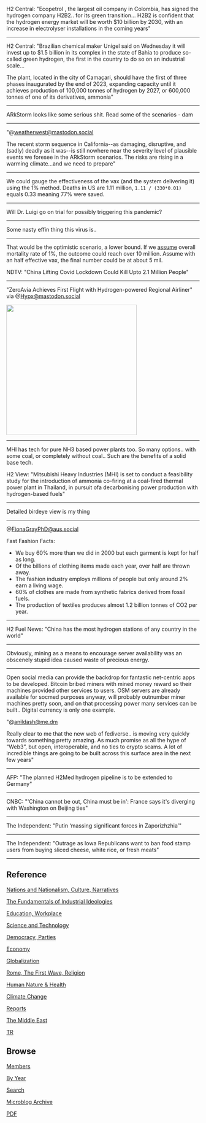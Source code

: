 
H2 Central: "Ecopetrol , the largest oil company in Colombia, has
signed the hydrogen company H2B2.. for its green transition... H2B2 is
confident that the hydrogen energy market will be worth $10 billion by
2030, with an increase in electrolyser installations in the coming
years"

---

H2 Central: "Brazilian chemical maker Unigel said on Wednesday it will
invest up to $1.5 billion in its complex in the state of Bahia to
produce so-called green hydrogen, the first in the country to do so on
an industrial scale...

The plant, located in the city of Camaçari, should have the first of
three phases inaugurated by the end of 2023, expanding capacity until
it achieves production of 100,000 tonnes of hydrogen by 2027, or
600,000 tonnes of one of its derivatives, ammonia"

---

ARkStorm looks like some serious shit. Read some of the scenarios - dam

---

"@weatherwest@mastodon.social

The recent storm sequence in California--as damaging, disruptive, and
(sadly) deadly as it was--is still nowhere near the severity level of
plausible events we foresee in the ARkStorm scenarios. The risks are
rising in a warming climate...and we need to prepare"

---

We could gauge the effectiveness of the vax (and the system delivering
it) using the 1% method. Deaths in US are 1.11 million, `1.11 /
(330*0.01)` equals 0.33 meaning 77% were saved.

---

Will Dr. Luigi go on trial for possibly triggering this pandemic?

---

Some nasty effin thing this virus is..

---

That would be the optimistic scenario, a lower bound. If we
[assume](2020/02/corona.html) overall mortality rate of 1%, the
outcome could reach over 10 million. Assume with an half effective
vax, the final number could be at about 5 mil.

NDTV: "China Lifting Covid Lockdown Could Kill Upto 2.1 Million People"

---

"ZeroAvia Achieves First Flight with Hydrogen-powered Regional
Airliner" via @Hypx@mastodon.social

<img width="340" src="https://cdn.cncms.aero/sites/default/files/styles/fpsc_1966x864/public/uploads/fst_news_article/field_cnc_image/2023/01/ZeroAvia%20first%20flight%20image005.jpg?itok=1ZxzCDzK"/>

---

MHI has tech for pure NH3 based power plants too. So many
options.. with some coal, or completely without coal.. Such are the
benefits of a solid base tech.

H2 View: "Mitsubishi Heavy Industries (MHI) is set to conduct a
feasibility study for the introduction of ammonia co-firing at a
coal-fired thermal power plant in Thailand, in pursuit ofa
decarbonising power production with hydrogen-based fuels"

---

Detailed birdeye view is my thing

---

@FionaGrayPhD@aus.social

Fast Fashion Facts:

- We buy 60% more than we did in 2000 but each garment is kept for half as long.
- Of the billions of clothing items made each year, over half are thrown away.
- The fashion industry employs millions of people but only around 2% earn a living wage.
- 60% of clothes are made from synthetic fabrics derived from fossil fuels.
- The production of textiles produces almost 1.2 billion tonnes of CO2 per year.

---

H2 Fuel News: "China has the most hydrogen stations of any country in
the world"

---

Obviously, mining as a means to encourage server availability was an
obscenely stupid idea caused waste of precious energy.

---

Open social media can provide the backdrop for fantastic net-centric
apps to be developed. Bitcoin bribed miners with mined money reward so
their machines provided other services to users. OSM servers are
already available for socmed purposes anyway, will probably outnumber
miner machines pretty soon, and on that processing power many services
can be built.. Digital currency is only one example.

"@anildash@me.dm

Really clear to me that the new web of fediverse.. is moving very
quickly towards something pretty amazing. As much promise as all the
hype of “Web3”, but open, interoperable, and no ties to crypto
scams. A lot of incredible things are going to be built across this
surface area in the next few years"

---

AFP: "The planned H2Med hydrogen pipeline is to be extended to Germany"

---

CNBC: "'China cannot be out, China must be in': France says it's
diverging with Washington on Beijing ties"

---

The Independent: "Putin ‘massing significant forces in Zaporizhzhia’"

---

The Independent: "Outrage as Iowa Republicans want to ban food stamp
users from buying sliced cheese, white rice, or fresh meats"

---

## Reference

[Nations and Nationalism, Culture, Narratives](2013/02/nations-and-nationalism.html)

[The Fundamentals of Industrial Ideologies](2011/04/fundamentals-of-industrial-ideologies.html)

[Education, Workplace](2017/09/education-workplace.html)

[Science and Technology](2018/09/science-technology.html)

[Democracy, Parties](2016/11/democracy.html)

[Economy](2018/05/economy.html)

[Globalization](2018/09/globalization.html)

[Rome, The First Wave, Religion](2017/12/rome.html)

[Human Nature & Health](2020/07/human-nature.html)

[Climate Change](2018/12/climate.html)

[Reports](2019/05/reports.html)

[The Middle East](2019/07/middleeast.html)

[TR](../tr)

## Browse

[Members](2022/08/members.html)

[By Year](years.html)

[Search](search.html)

[Microblog Archive](mbl/index.html)

[PDF](https://drive.google.com/uc?export=view&id=1FSi-1MnqXVq_PVTEXzzflwN8-7h92N_R)
